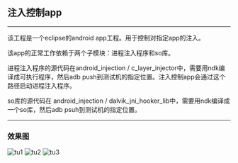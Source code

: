 ## 注入控制app

---
该工程是一个eclipse的android app工程。用于控制对指定app的注入。

该app的正常工作依赖于两个子模块：进程注入程序和so库。

进程注入程序的源代码在android_injection / c_layer_injector中，需要用ndk编译成可执行程序，然后adb push到测试机的指定位置。注入控制app会通过这个路径启动进程注入程序。

so库的源代码在 android_injection / dalvik_jni_hooker_lib中，需要用ndk编译成一个so库，然后adb psuh到测试机的指定位置。

---
### 效果图
![tu1](http://img.blog.csdn.net/20160603171755465?watermark/2/text/aHR0cDovL2Jsb2cuY3Nkbi5uZXQv/font/5a6L5L2T/fontsize/400/fill/I0JBQkFCMA==/dissolve/70/gravity/Center)
![tu2](http://img.blog.csdn.net/20160603171821762?watermark/2/text/aHR0cDovL2Jsb2cuY3Nkbi5uZXQv/font/5a6L5L2T/fontsize/400/fill/I0JBQkFCMA==/dissolve/70/gravity/Center)
![tu3](http://img.blog.csdn.net/20160603171828182?watermark/2/text/aHR0cDovL2Jsb2cuY3Nkbi5uZXQv/font/5a6L5L2T/fontsize/400/fill/I0JBQkFCMA==/dissolve/70/gravity/Center)